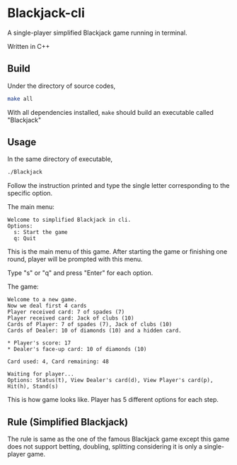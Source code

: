 # Blackjack-cli

A single-player simplified Blackjack game running in terminal.

Written in C++

## Build

Under the directory of source codes,

```bash
make all
```

With all dependencies installed, `make` should build an
executable called "Blackjack"

## Usage

In the same directory of executable,

```bash
./Blackjack
```

Follow the instruction printed and type the single letter
corresponding to the specific option.

The main menu:
```
Welcome to simplified Blackjack in cli.
Options:
  s: Start the game
  q: Quit
```

This is the main menu of this game. After starting the
game or finishing one round, player will be prompted with
this menu.

Type "s" or "q" and press "Enter" for each option.

The game:
```
Welcome to a new game.
Now we deal first 4 cards
Player received card: 7 of spades (7)
Player received card: Jack of clubs (10)
Cards of Player: 7 of spades (7), Jack of clubs (10)
Cards of Dealer: 10 of diamonds (10) and a hidden card.

* Player's score: 17
* Dealer's face-up card: 10 of diamonds (10)

Card used: 4, Card remaining: 48

Waiting for player...
Options: Status(t), View Dealer's card(d), View Player's card(p), Hit(h), Stand(s)
```

This is how game looks like. Player has 5 different options for each step.

## Rule (Simplified Blackjack)

The rule is same as the one of the famous Blackjack game except
this game does not support betting, doubling, splitting
considering it is only a single-player game.
